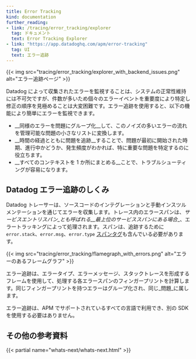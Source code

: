```yaml
---
title: Error Tracking
kind: documentation
further_reading:
- link: /tracing/error_tracking/explorer
  tag: ドキュメント
  text: Error Tracking Explorer
- link: "https://app.datadoghq.com/apm/error-tracking"
  tag: UI
  text: エラー追跡
---
```


{{< img src="tracing/error_tracking/explorer_with_backend_issues.png" alt="エラー追跡ページ"  >}}


Datadog によって収集されたエラーを監視することは、システムの正常性維持には不可欠ですが、件数が多いため個々のエラーイベントを重要度により特定し修正の順序を見極めることは大変困難です。エラー追跡を使用すると、以下の機能により簡単にエラーを監視できます。

- __同様のエラーを問題にグループ化__して、このノイズの多いエラーの流れを管理可能な問題の小さなリストに変換します。
- __時間の経過とともに問題を追跡__することで、問題が最初に開始された時期、進行中かどうか、発生頻度がわかれば、特に重要な問題を特定するのに役立ちます。
- __すべてのコンテキストを 1 か所にまとめる__ことで、トラブルシューティングが容易になります。

## Datadog エラー追跡のしくみ

Datadog トレーサーは、ソースコードのインテグレーションと手動インスツルメンテーションを通じてエラーを収集します。トレース内のエラースパンは、_サービスエントリスパン_とも呼ばれる__最上位のサービススパンにある場合__、エラートラッキングによって処理されます。スパンは、追跡するために `error.stack`、`error.msg`、`error.type` [スパンタグ][1]も含んでいる必要があります。

{{< img src="tracing/error_tracking/flamegraph_with_errors.png" alt="エラーのあるフレームグラフ"  >}}

エラー追跡は、エラータイプ、エラーメッセージ、スタックトレースを形成するフレームを使用して、処理する各エラースパンのフィンガープリントを計算します。同じフィンガープリントを持つエラーはグループ化され、同じ_問題_に属します。

<div class="alert alert-info">エラー追跡は、APM でサポートされているすべての言語で利用でき、別の SDK を使用する必要はありません。</div>

## その他の参考資料

{{< partial name="whats-next/whats-next.html" >}}

[1]: https://docs.datadoghq.com/tracing/visualization/trace/?tab=spantags#more-information
